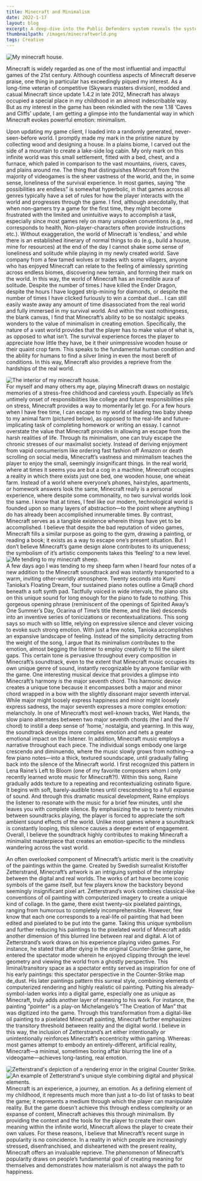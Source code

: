 ```yaml
---
title: Minecraft and Minimalism
date: 2022-1-17
layout: blog
excerpt: A deep-dive into the Public Defenders system reveals the systemic factors contributing to inequalities on socioeconomic lines. Completed as the final project for Constitutional Law.
thumbnailpath: /images/minecraftworld.png
tags: Creative
---
```


<div style="display:flex;flex-direction:column;margin:auto"><img src="/images/minecraftworld.png" alt="My minecraft house." style="border-radius:0.25rem;"/></div>

Minecraft is widely regarded as one of the most influential and impactful games of the 21st century. Although countless aspects of Minecraft deserve praise, one thing in particular has exceedingly piqued my interest. As a long-time veteran of competitive (Skywars masters division), modded and casual Minecraft since update 1.4.2 in late 2012, Minecraft has always occupied a special place in my childhood in an almost indescribable way. But as my interest in the game has been rekindled with the new 1.18 ‘Caves and Cliffs’ update, I am getting a glimpse into the fundamental way in which Minecraft evokes powerful emotion: minimalism.

Upon updating my game client, I loaded into a randomly generated, never-seen-before world. I promptly made my mark in the pristine nature by collecting wood and designing a house. In a plains biome, I carved out the side of a mountain to create a lake-side log cabin. My only mark on this infinite world was this small settlement, fitted with a bed, chest, and a furnace, which paled in comparison to the vast mountains, rivers, caves, and plains around me. The thing that distinguishes Minecraft from the majority of videogames is the sheer vastness of the world, and the, in some sense, loneliness of the survival experience. In most games, saying “the possibilities are endless” is somewhat hyperbolic, in that games across all genres typically have a set of rules for how the player interacts with the world and progresses through the game. I find, although anecdotally, that when non-gamers try a game for the first time, they might become frustrated with the limited and unintuitive ways to accomplish a task, especially since most games rely on many unspoken conventions (e.g., red corresponds to health, Non-player-characters often provide instructions etc.). Without exaggeration, the world of Minecraft is ‘endless,’ and while there is an established itinerary of normal things to do (e.g., build a house, mine for resources) at the end of the day I cannot shake some sense of loneliness and solitude while playing in my newly created world. Save company from a few tamed wolves or trades with some villagers, anyone who has enjoyed Minecraft can relate to the feeling of aimlessly sprinting across endless biomes, discovering new terrain, and forming their mark on the world. In this way, the world of Minecraft has an incredible aura of solitude. Despite the number of times I have killed the Ender Dragon, despite the hours I have logged strip-mining for diamonds, or despite the number of times I have clicked furiously to win a combat duel… I can still easily waste away any amount of time disassociated from the real world and fully immersed in my survival world. And within the vast nothingness, the blank canvas, I find that Minecraft’s ability to be so nostalgic speaks wonders to the value of minimalism in creating emotion. Specifically, the nature of a vast world provides that the player has to make value of what is, as opposed to what isn’t. The survival experience forces the player to appreciate how little they have, be it their unimpressive wooden house or their quaint crop farm. This speaks to the fundamental human condition and the ability for humans to find a silver lining in even the most bereft of conditions. In this way, Minecraft also provides a reprieve from the hardships of the real world.

<div style="display:flex;flex-direction:column;margin:auto">
  <img src="/images/minecrafthouse.png" alt="The interior of my minecraft house." style="border-radius:0.25rem;" />
</div>
For myself and many others my age, playing Minecraft draws on nostalgic memories of a stress-free childhood and careless youth. Especially as life’s untimely onset of responsibilities like college and future responsibilities pile on stress, Minecraft provides a way to momentarily let go. For a few hours when I have free time, I can escape to my world of leading two baby sheep to my animal farm (pictured below), as opposed to the real-life and future-implicating task of completing homework or writing an essay. I cannot overstate the value that Minecraft provides in allowing an escape from the harsh realities of life. Through its minimalism, one can truly escape the chronic stresses of our maximalist society. Instead of deriving enjoyment from vapid consumerism like ordering fast fashion off Amazon or death scrolling on social media, Minecraft’s vastness and minimalism teaches the player to enjoy the small, seemingly insignificant things. In the real world, where at times it seems you are but a cog in a machine, Minecraft occupies a reality in which there exists just one bed, one wooden house, one wheat farm. Instead of a world where everyone’s phones, hairstyles, apartments, or homework answers look the same, Minecraft really is a personal experience, where despite some commonality, no two survival worlds look the same. I know that at times, I feel like our modern, technological world is founded upon so many layers of abstraction—to the point where anything I do has already been accomplished innumerable times. By contrast, Minecraft serves as a tangible existence wherein things have yet to be accomplished. I believe that despite the bad reputation of video games, Minecraft fills a similar purpose as going to the gym, drawing a painting, or reading a book; it exists as a way to escape one’s present situation. But I don’t believe Minecraft’s game design alone contributes to its uniqueness; the symbolism of it’s artistic components takes this ‘feeling’ to a new level.
<div style="display:flex;flex-direction:column;margin:auto">
  <img src="/images/minecraftsheep.png" alt="Me tending to my minecraft sheep." style="border-radius:0.25rem;" />
</div>
A few days ago I was tending to my sheep farm when I heard four notes of a new addition to the Minecraft soundtrack and was instantly transported to a warm, inviting other-worldly atmosphere. Twenty seconds into Kumi Tanioka’s Floating Dream, four sustained piano notes outline a Gmaj9 chord beneath a soft synth pad. Tactfully voiced in wide intervals, the piano sits on this unique sound for long enough for the piano to fade to nothing. This gorgeous opening phrase (reminiscent of the openings of Spirited Away’s One Summer’s Day, Ocarina of Time’s title theme, and the like) descends into an inventive series of tonicizations or recontextualizations. This song says so much with so little, relying on expressive silence and clever voicing to evoke such strong emotion. With just a few notes, Tanioka accomplishes an expansive landscape of feeling. Instead of the simplicity detracting from the weight of the song, I argue that its minimalism contributes to the emotion, almost begging the listener to employ creativity to fill the silent gaps. This certain tone is pervasive throughout every composition in Minecraft’s soundtrack, even to the extent that Minecraft music occupies its own unique genre of sound, instantly recognizable by anyone familiar with the game. One interesting musical device that provides a glimpse into Minecraft’s harmony is the major seventh chord. This harmonic device creates a unique tone because it encompasses both a major and minor chord wrapped in a bow with the slightly dissonant major seventh interval. While major might loosely express happiness and minor might loosely express sadness, the major seventh expresses a more complex emotion: melancholy. In one of Minecraft’s most well-known tracks, Wet Hands, the slow piano alternates between two major seventh chords (the I and the IV chord) to instill a deep sense of ‘home,’ nostalgia, and yearning. In this way, the soundtrack develops more complex emotion and nets a greater emotional impact on the listener. In addition, Minecraft music employs a narrative throughout each piece. The individual songs embody one large crescendo and diminuendo, where the music slowly grows from nothing—a few piano notes—into a thick, textured soundscape, until gradually falling back into the silence of the Minecraft world. I first recognized this pattern in Lena Raine’s Left to Bloom (one of my favorite composers whom I only recently learned wrote music for Minecraft?!). Within this song, Raine gradually adds texture to a repeating and recontextualizing ostinato figure. It begins with soft, barely-audible tones until crescendoing to a full expanse of sound. And through this dramatic musical development, Raine employs the listener to resonate with the music for a brief few minutes, until she leaves you with complete silence. By emphasizing the up to twenty minutes between soundtracks playing, the player is forced to appreciate the soft ambient sound effects of the world. Unlike most games where a soundtrack is constantly looping, this silence causes a deeper extent of engagement. Overall, I believe the soundtrack highly contributes to making Minecraft a minimalist masterpiece that creates an emotion-specific to the mindless wandering across the vast world.

An often overlooked component of Minecraft’s artistic merit is the creativity of the paintings within the game. Created by Swedish surrealist Kristoffer Zetterstrand, Minecraft’s artwork is an intriguing symbol of the interplay between the digital and real worlds. The works of art have become iconic symbols of the game itself, but few players know the backstory beyond seemingly insignificant pixel art. Zetterstrand’s work combines classical-like conventions of oil painting with computerized imagery to create a unique kind of collage. In the game, there exist twenty–six pixelated paintings, ranging from humorous to completely incomprehensible. However, few know that each one corresponds to a real-life oil painting that had been edited and pixelated to be put into the game. Taking this unique symbolism and further reducing his paintings to the pixelated world of Minecraft adds another dimension of this blurred line between real and digital. A lot of Zetterstrand’s work draws on his experience playing video games. For instance, he stated that after dying in the original Counter-Strike game, he entered the spectator mode wherein he enjoyed clipping through the level geometry and viewing the world from a ghostly perspective. This liminal/transitory space as a spectator entity served as inspiration for one of his early paintings: this spectator perspective in the Counter-Strike map de_dust. His later paintings pattern this surreal style, combining elements of computerized rendering and highly realistic oil painting. Putting his already-symbol-laden works into a digital game, especially one as unique as Minecraft, truly adds another layer of meaning to his work. For instance, the painting “pointer” is a play-on Michelangelo’s “The Creation of Man” that was digitized into the game. Through this transformation from a digital-like oil painting to a pixelated Minecraft painting, Minecraft further emphasizes the transitory threshold between reality and the digital world. I believe in this way, the inclusion of Zetterstrand’s art either intentionally or unintentionally reinforces Minecraft’s eccentricity within gaming. Whereas most games attempt to embody an entirely-different, artificial reality, Minecraft—a minimal, sometimes boring affair blurring the line of a videogame—achieves long-lasting, real emotion.

<div style="display:flex;flex-direction:column;margin:auto">
<img src="/images/minecraftzetter.png" alt="Zetterstrand's depiction of a rendering error in the original Counter Strike." style="border-radius:0.25rem;"/>
<img src="/images/minecraftzetter2.png" alt="An example of Zetterstrand's unique style combining digital and physical elements." style="border-radius:0.25rem;"/>
</div>
Minecraft is an experience, a journey, an emotion. As a defining element of my childhood, it represents much more than just a to-do list of tasks to beat the game; it represents a medium through which the player can manipulate reality. But the game doesn’t achieve this through endless complexity or an expanse of content, Minecraft achieves this through minimalism. By providing the context and the tools for the player to create their own meaning within the infinite world, Minecraft allows the player to create their own values. For these reasons, I believe that Minecraft’s recent surge in popularity is no coincidence. In a reality in which people are increasingly stressed, disenfranchised, and disheartened with the present reality, Minecraft offers an invaluable reprieve. The phenomenon of Minecraft’s popularity draws on people’s fundamental goal of creating meaning for themselves and demonstrates how materialism is not always the path to happiness.
